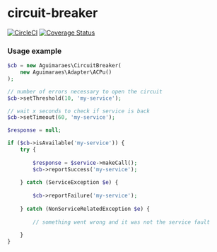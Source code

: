 # circuit-breaker

[![CircleCI](https://circleci.com/gh/aguimaraes/circuit-breaker/tree/master.svg?style=svg)](https://circleci.com/gh/aguimaraes/circuit-breaker/tree/master)
[![Coverage Status](https://coveralls.io/repos/github/aguimaraes/circuit-breaker/badge.svg)](https://coveralls.io/github/aguimaraes/circuit-breaker)

### Usage example

```php
$cb = new Aguimaraes\CircuitBreaker(
    new Aguimaraes\Adapter\ACPu()
);

// number of errors necessary to open the circuit
$cb->setThreshold(10, 'my-service'); 

// wait x seconds to check if service is back
$cb->setTimeout(60, 'my-service');

$response = null;

if ($cb->isAvailable('my-service')) {
    try {
        
        $response = $service->makeCall();
        $cb->reportSuccess('my-service');
        
    } catch (ServiceException $e) {
        
        $cb->reportFailure('my-service');
        
    } catch (NonServiceRelatedException $e) {
        
        // something went wrong and it was not the service fault
        
    }
}
```
